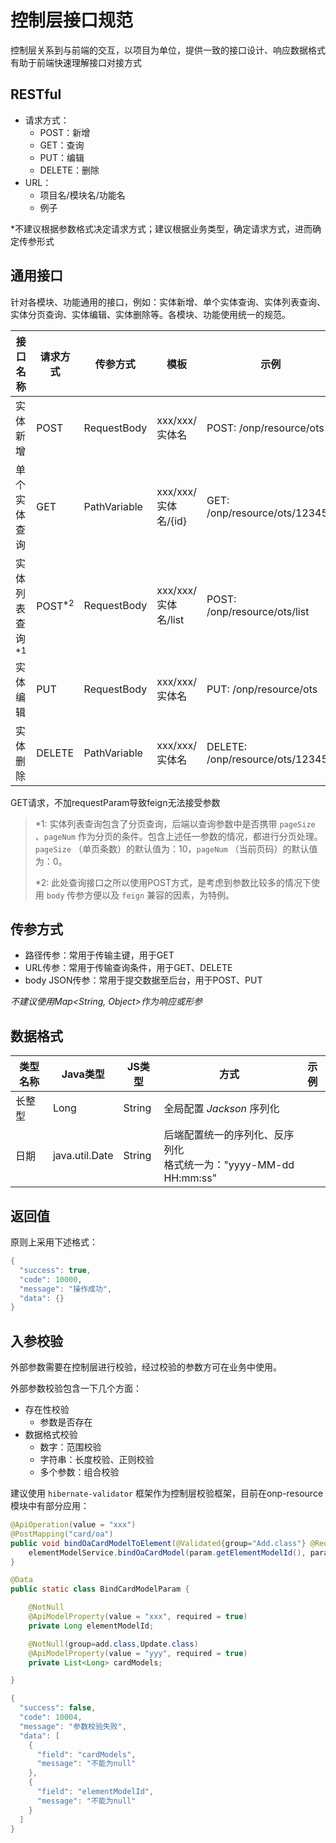 # 控制层接口规范

控制层关系到与前端的交互，以项目为单位，提供一致的接口设计、响应数据格式有助于前端快速理解接口对接方式

## RESTful

+ 请求方式：
  + POST：新增
  + GET：查询
  + PUT：编辑
  + DELETE：删除
+ URL：
  + 项目名/模块名/功能名
  + 例子

*不建议根据参数格式决定请求方式；建议根据业务类型，确定请求方式，进而确定传参形式


## 通用接口

针对各模块、功能通用的接口，例如：实体新增、单个实体查询、实体列表查询、实体分页查询、实体编辑、实体删除等。各模块、功能使用统一的规范。

| 接口名称                  | 请求方式          | 传参方式     | 模板                | 示例                             |
| ------------------------- | ----------------- | ------------ | ------------------- | -------------------------------- |
| 实体新增                  | POST              | RequestBody  | xxx/xxx/实体名      | POST: /onp/resource/ots          |
| 单个实体查询              | GET               | PathVariable | xxx/xxx/实体名/{id} | GET: /onp/resource/ots/123456    |
| 实体列表查询<sup>*1</sup> | POST<sup>*2</sup> | RequestBody  | xxx/xxx/实体名/list | POST: /onp/resource/ots/list     |
| 实体编辑                  | PUT               | RequestBody  | xxx/xxx/实体名      | PUT: /onp/resource/ots           |
| 实体删除                  | DELETE            | PathVariable | xxx/xxx/实体名      | DELETE: /onp/resource/ots/123456 |

GET请求，不加requestParam导致feign无法接受参数

> *1: 实体列表查询包含了分页查询，后端以查询参数中是否携带 `pageSize` 、`pageNum` 作为分页的条件。包含上述任一参数的情况，都进行分页处理。`pageSize` （单页条数）的默认值为：10，`pageNum` （当前页码）的默认值为：0。
>
> *2: 此处查询接口之所以使用POST方式，是考虑到参数比较多的情况下使用 `body` 传参方便以及 `feign` 兼容的因素，为特例。


## 传参方式

+ 路径传参：常用于传输主键，用于GET
+ URL传参：常用于传输查询条件，用于GET、DELETE
+ body JSON传参：常用于提交数据至后台，用于POST、PUT

*不建议使用Map<String, Object>作为响应或形参*

## 数据格式

| 类型名称 | Java类型       | JS类型 | 方式                                                         | 示例 |
| -------- | -------------- | ------ | ------------------------------------------------------------ | ---- |
| 长整型   | Long           | String | 全局配置 *Jackson* 序列化                                    |      |
| 日期     | java.util.Date | String | 后端配置统一的序列化、反序列化<br>格式统一为："yyyy-MM-dd HH:mm:ss" |      |

## 返回值

原则上采用下述格式：

```java
{
  "success": true,
  "code": 10000,
  "message": "操作成功",
  "data": {}
}
```

## 入参校验

外部参数需要在控制层进行校验，经过校验的参数方可在业务中使用。

外部参数校验包含一下几个方面：

+ 存在性校验
  + 参数是否存在
+ 数据格式校验
  + 数字：范围校验
  + 字符串：长度校验、正则校验
  + 多个参数：组合校验

建议使用 <code>hibernate-validator</code> 框架作为控制层校验框架，目前在onp-resource模块中有部分应用：

```java
@ApiOperation(value = "xxx")
@PostMapping("card/oa")
public void bindOaCardModelToElement(@Validated{group="Add.class"} @RequestBody BindCardModelParam param) {
    elementModelService.bindOaCardModel(param.getElementModelId(), param.getCardModels());
}

@Data
public static class BindCardModelParam {

    @NotNull
    @ApiModelProperty(value = "xxx", required = true)
    private Long elementModelId;

    @NotNull(group=add.class,Update.class)
    @ApiModelProperty(value = "yyy", required = true)
    private List<Long> cardModels;

}

{
  "success": false,
  "code": 10004,
  "message": "参数校验失败",
  "data": [
    {
      "field": "cardModels",
      "message": "不能为null"
    },
    {
      "field": "elementModelId",
      "message": "不能为null"
    }
  ]
}
```

